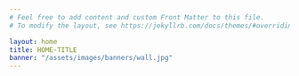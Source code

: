 ```yaml
---
# Feel free to add content and custom Front Matter to this file.
# To modify the layout, see https://jekyllrb.com/docs/themes/#overriding-theme-defaults

layout: home
title: HOME-TITLE
banner: "/assets/images/banners/wall.jpg"
---
```

